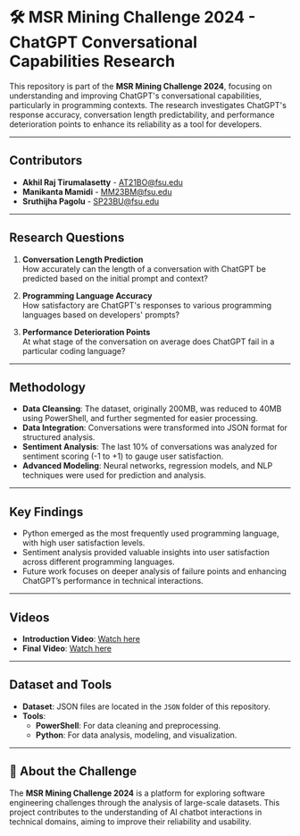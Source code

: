 # 🛠️ MSR Mining Challenge 2024 - ChatGPT Conversational Capabilities Research

This repository is part of the **MSR Mining Challenge 2024**, focusing on understanding and improving ChatGPT's conversational capabilities, particularly in programming contexts. The research investigates ChatGPT's response accuracy, conversation length predictability, and performance deterioration points to enhance its reliability as a tool for developers.

---

## Contributors
- **Akhil Raj Tirumalasetty** - [AT21BO@fsu.edu](mailto:AT21BO@fsu.edu)  
- **Manikanta Mamidi** - [MM23BM@fsu.edu](mailto:MM23BM@fsu.edu)  
- **Sruthijha Pagolu** - [SP23BU@fsu.edu](mailto:SP23BU@fsu.edu)  

---

## Research Questions
1. **Conversation Length Prediction**  
   How accurately can the length of a conversation with ChatGPT be predicted based on the initial prompt and context?  

2. **Programming Language Accuracy**  
   How satisfactory are ChatGPT's responses to various programming languages based on developers' prompts?  

3. **Performance Deterioration Points**  
   At what stage of the conversation on average does ChatGPT fail in a particular coding language?

---

## Methodology
- **Data Cleansing**: The dataset, originally 200MB, was reduced to 40MB using PowerShell, and further segmented for easier processing.  
- **Data Integration**: Conversations were transformed into JSON format for structured analysis.  
- **Sentiment Analysis**: The last 10% of conversations was analyzed for sentiment scoring (-1 to +1) to gauge user satisfaction.  
- **Advanced Modeling**: Neural networks, regression models, and NLP techniques were used for prediction and analysis.

---

## Key Findings
- Python emerged as the most frequently used programming language, with high user satisfaction levels.
- Sentiment analysis provided valuable insights into user satisfaction across different programming languages.
- Future work focuses on deeper analysis of failure points and enhancing ChatGPT’s performance in technical interactions.

---

## Videos
- **Introduction Video**: [Watch here](https://youtu.be/L0FowLOs9Yk)  
- **Final Video**: [Watch here](https://youtu.be/ksvfo56NMQQ)  

---

## Dataset and Tools
- **Dataset**: JSON files are located in the `JSON` folder of this repository.  
- **Tools**:  
  - **PowerShell**: For data cleaning and preprocessing.  
  - **Python**: For data analysis, modeling, and visualization.

---

## 🔗 About the Challenge
The **MSR Mining Challenge 2024** is a platform for exploring software engineering challenges through the analysis of large-scale datasets. This project contributes to the understanding of AI chatbot interactions in technical domains, aiming to improve their reliability and usability.
